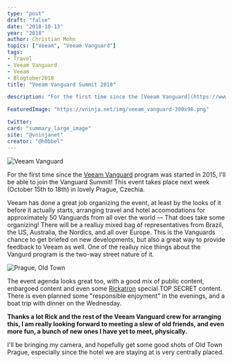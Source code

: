 ```yaml
---
type: "post"
draft: "false"
date: "2018-10-13"
year: "2018"
author: Christian Mohn
topics: ["Veeam", "Veeam Vanguard"]
tags:
- Travel
- Veeam Vanguard
- Veeam
- Blogtober2018
title: "Veeam Vanguard Summit 2018"

description: "For the first time since the [Veeam Vanguard](https://www.veeam.com/vanguard.html) program was started, I'll be able to join the Vanguard Summit! This event takes place next week (October 15th to 18th) in lovely Prague, Czechia."

FeaturedImage: "https://vninja.net/img/veeam_vanguard-300x96.png"

twitter:
card: "summary_large_image"
site: "@vninjanet"
creator: "@h0bbel" 
---
```


![Veeam Vanguard](/img/veeam_vanguard-300x96.png#center)

For the first time since the [Veeam Vanguard](https://www.veeam.com/vanguard.html) program was started in 2015, I'll be able to join the Vanguard Summit! This event takes place next week (October 15th to 18th) in lovely Prague, Czechia. 

Veeam has done a great job organizing the event, at least by the looks of it before it actually starts, arranging travel and hotel accomodations for approximately 50 Vanguards from all over the world — That does take some organizing! There will be a realluy mixed bag of representatives from Brazil, the US, Australia, the Nordics, and all over Europe. This is the Vanguards chance to get briefed on new developments, but also a great way to provide feedback to Veeam as well. One of the realluy nice things about the Vangurd program is the two-way street nature of it.

![Prague, Old Town](/img/Prague.jpg#center)

The event agenda looks great too, with a good mix of public content, enbargoed content and even some [Rickatron](https://twitter.com/RickVanover) special TOP SECRET content. There is even planned some "responsible enjoyment" in the evenings, and a boat trip with dinner on the Wednesday. 

**Thanks a lot Rick and the rest of the Veeam Vanguard crew for arranging this, I am really looking forward to meeting a slew of old friends, and even more fun, a bunch of new ones I have yet to meet, physically.**

I'll be bringing my camera, and hopefully get some good shots of Old Town Prague, especially since the hotel we are staying at is very centrally placed.
